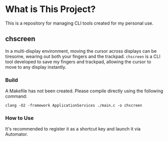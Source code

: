 # What is This Project?

This is a repository for managing CLI tools created for my personal use.

## chscreen

In a multi-display environment, moving the cursor across displays can be tiresome, wearing out both your fingers and the trackpad. `chscreen` is a CLI tool developed to save my fingers and trackpad, allowing the cursor to move to any display instantly.

### Build

A Makefile has not been created. Please compile directly using the following command:

```
clang -O2 -framework ApplicationServices ./main.c -o chscreen
```

### How to Use

It's recommended to register it as a shortcut key and launch it via Automator.